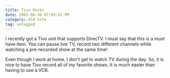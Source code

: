 ```yaml
---
title: Tivo Rocks
date: 2003-08-30 07:03:52 PM
category: Old Site
tag: untagged
---
```


I recently got a Tivo unit that supports DirecTV. I must say that this is a *must* have item. You can pause live TV, record two different channels while watching a pre-recorded show at the same time!

Even though I work at home, I don't get to watch TV during the day. So, it is nice to have Tivo record all of my favorite shows. It is much easier than having to use a VCR.